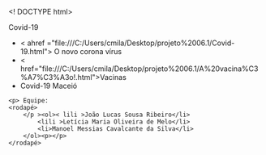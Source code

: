 <! DOCTYPE html>
<!-- salvos em url=(0050)menu file:///C:/Users/cmila/Downloads/1%20(1).html -->
<html lang="pt-br">
<cabeça>
    <meta http-equiv="Conteúdo -Tipo deconteúdo " conteúdo="texto/html; charset=UTF-8">
    <link rel="ícone de atalho" href="file:///C:/Users/cmila/Downloads/favicon.png" tipo="imagem/x-ícone">
    <meta nome="viewport" conteúdo="largura=largura do dispositivo, escala inicial=1,0">
    <título>Covid-19</título>
    <link rel="stylesheet" href="estilo.css">
</cabeça>
<corpo>
    <h1menu ></h1>
        <Nav>
            <p> </p><ul><li>< ahref ="file:///C:/Users/cmila/Desktop/projeto%2006.1/Covid-19.html"> O novo corona vírus</a></li>
            <li> < href="file:///C:/Users/cmila/Desktop/projeto%2006.1/A%20vacina%C3%A7%C3%A3o!.html">Vacinas</a>
            </li>
            <li> <href ="file:///C:/Users/cmila/Desktop/projeto%2006.1/Coronav%C3%ADrus%20Macei%C3%B3.html">Covid-19 Maceió</a></li> </ul><p></p>
        </Nav>


    <p> Equipe:
    <rodapé>
        </p ><ol>< lili >João Lucas Sousa Ribeiro</li>
            <lili >Letícia Maria Oliveira de Melo</li>
            <li>Manoel Messias Cavalcante da Silva</li>
        </ol><p></p>
    </rodapé>
        


</corpo>
</html>
